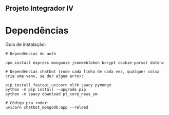 ## Projeto Integrador IV
# Dependências

Guia de instalação:

```shell
# Dependências do auth

npm install express mongoose jsonwebtoken bcrypt cookie-parser dotenv

# Dependências chatbot (rode cada linha de cada vez, qualquer coisa crie uma venv, se der algum erro):

pip install fastapi uvicorn nltk spacy pymongo
python -m pip install --upgrade pip
python -m spacy download pt_core_news_sm

# Código pra rodar: 
uvicorn chatbot_mongodb:app --reload

```
